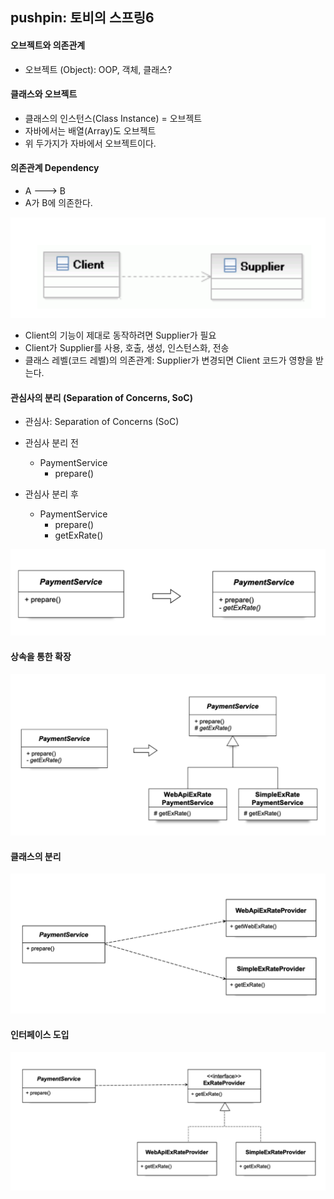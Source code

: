 ## pushpin: 토비의 스프링6

#### 오브젝트와 의존관계
- 오브젝트 (Object): OOP, 객체, 클래스?

#### 클래스와 오브젝트
- 클래스의 인스턴스(Class Instance) = 오브젝트
- 자바에서는 배열(Array)도 오브젝트
- 위 두가지가 자바에서 오브젝트이다.

#### 의존관계 Dependency
- A ---> B
- A가 B에 의존한다.

![](./images/001.png)

- Client의 기능이 제대로 동작하려면 Supplier가 필요
- Client가 Supplier를 사용, 호출, 생성, 인스턴스화, 전송
- 클래스 레벨(코드 레벨)의 의존관계: Supplier가 변경되면 Client 코드가 영향을 받는다.

#### 관심사의 분리 (Separation of Concerns, SoC)
- 관심사: Separation of Concerns (SoC)
- 관심사 분리 전
  - PaymentService
    - prepare()

- 관심사 분리 후
  - PaymentService
    - prepare()
    - getExRate()

![](./images/002.png)

#### 상속을 통한 확장

![](./images/003.png)

#### 클래스의 분리

![](./images/004.png)

#### 인터페이스 도입

![](./images/005.png)

